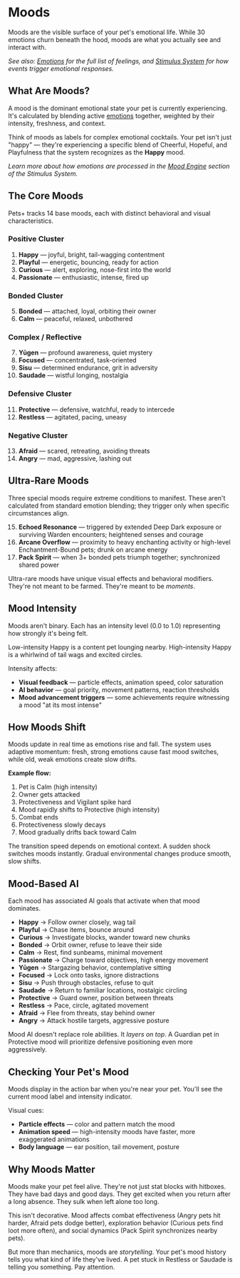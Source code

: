 # Moods

Moods are the visible surface of your pet's emotional life. While 30 emotions churn beneath the hood, moods are what you actually see and interact with.

*See also: [Emotions](emotions.md) for the full list of feelings, and [Stimulus System](stimulus.md) for how events trigger emotional responses.*

## What Are Moods?

A mood is the dominant emotional state your pet is currently experiencing. It's calculated by blending active [emotions](emotions.md) together, weighted by their intensity, freshness, and context.

Think of moods as labels for complex emotional cocktails. Your pet isn't just "happy" — they're experiencing a specific blend of Cheerful, Hopeful, and Playfulness that the system recognizes as the **Happy** mood.

*Learn more about how emotions are processed in the [Mood Engine](stimulus.md#the-mood-engine-where-emotions-become-moods) section of the Stimulus System.*

## The Core Moods

Pets+ tracks 14 base moods, each with distinct behavioral and visual characteristics.

### Positive Cluster
1. **Happy** — joyful, bright, tail-wagging contentment
2. **Playful** — energetic, bouncing, ready for action
3. **Curious** — alert, exploring, nose-first into the world
4. **Passionate** — enthusiastic, intense, fired up

### Bonded Cluster
5. **Bonded** — attached, loyal, orbiting their owner
6. **Calm** — peaceful, relaxed, unbothered

### Complex / Reflective
7. **Yūgen** — profound awareness, quiet mystery
8. **Focused** — concentrated, task-oriented
9. **Sisu** — determined endurance, grit in adversity
10. **Saudade** — wistful longing, nostalgia

### Defensive Cluster
11. **Protective** — defensive, watchful, ready to intercede
12. **Restless** — agitated, pacing, uneasy

### Negative Cluster
13. **Afraid** — scared, retreating, avoiding threats
14. **Angry** — mad, aggressive, lashing out

## Ultra-Rare Moods

Three special moods require extreme conditions to manifest. These aren't calculated from standard emotion blending; they trigger only when specific circumstances align.

15. **Echoed Resonance** — triggered by extended Deep Dark exposure or surviving Warden encounters; heightened senses and courage
16. **Arcane Overflow** — proximity to heavy enchanting activity or high-level Enchantment-Bound pets; drunk on arcane energy
17. **Pack Spirit** — when 3+ bonded pets triumph together; synchronized shared power

Ultra-rare moods have unique visual effects and behavioral modifiers. They're not meant to be farmed. They're meant to be *moments*.

## Mood Intensity

Moods aren't binary. Each has an intensity level (0.0 to 1.0) representing how strongly it's being felt.

Low-intensity Happy is a content pet lounging nearby. High-intensity Happy is a whirlwind of tail wags and excited circles.

Intensity affects:
- **Visual feedback** — particle effects, animation speed, color saturation
- **AI behavior** — goal priority, movement patterns, reaction thresholds
- **Mood advancement triggers** — some achievements require witnessing a mood "at its most intense"

## How Moods Shift

Moods update in real time as emotions rise and fall. The system uses adaptive momentum: fresh, strong emotions cause fast mood switches, while old, weak emotions create slow drifts.

**Example flow:**
1. Pet is Calm (high intensity)
2. Owner gets attacked
3. Protectiveness and Vigilant spike hard
4. Mood rapidly shifts to Protective (high intensity)
5. Combat ends
6. Protectiveness slowly decays
7. Mood gradually drifts back toward Calm

The transition speed depends on emotional context. A sudden shock switches moods instantly. Gradual environmental changes produce smooth, slow shifts.

## Mood-Based AI

Each mood has associated AI goals that activate when that mood dominates.

- **Happy** → Follow owner closely, wag tail
- **Playful** → Chase items, bounce around
- **Curious** → Investigate blocks, wander toward new chunks
- **Bonded** → Orbit owner, refuse to leave their side
- **Calm** → Rest, find sunbeams, minimal movement
- **Passionate** → Charge toward objectives, high energy movement
- **Yūgen** → Stargazing behavior, contemplative sitting
- **Focused** → Lock onto tasks, ignore distractions
- **Sisu** → Push through obstacles, refuse to quit
- **Saudade** → Return to familiar locations, nostalgic circling
- **Protective** → Guard owner, position between threats
- **Restless** → Pace, circle, agitated movement
- **Afraid** → Flee from threats, stay behind owner
- **Angry** → Attack hostile targets, aggressive posture

Mood AI doesn't replace role abilities. It *layers on top*. A Guardian pet in Protective mood will prioritize defensive positioning even more aggressively.

## Checking Your Pet's Mood

Moods display in the action bar when you're near your pet. You'll see the current mood label and intensity indicator.

Visual cues:
- **Particle effects** — color and pattern match the mood
- **Animation speed** — high-intensity moods have faster, more exaggerated animations
- **Body language** — ear position, tail movement, posture

## Why Moods Matter

Moods make your pet feel alive. They're not just stat blocks with hitboxes. They have bad days and good days. They get excited when you return after a long absence. They sulk when left alone too long.

This isn't decorative. Mood affects combat effectiveness (Angry pets hit harder, Afraid pets dodge better), exploration behavior (Curious pets find loot more often), and social dynamics (Pack Spirit synchronizes nearby pets).

But more than mechanics, moods are *storytelling*. Your pet's mood history tells you what kind of life they've lived. A pet stuck in Restless or Saudade is telling you something. Pay attention.
